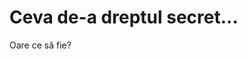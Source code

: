 <html>
  <body>
    <h1> Ceva de-a dreptul secret... </h1>
      <p> Oare ce să fie? <p>
  </body>
</html>
